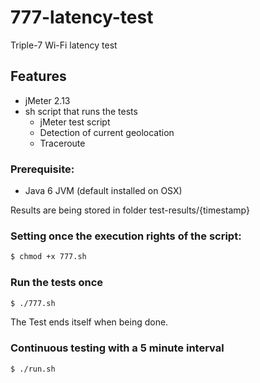 # 777-latency-test
Triple-7 Wi-Fi latency test

## Features

- jMeter 2.13
- sh script that runs the tests
  - jMeter test script
  - Detection of current geolocation
  - Traceroute

### Prerequisite:
- Java 6 JVM (default installed on OSX)

Results are being stored in folder test-results/{timestamp}

### Setting once the execution rights of the script:
```bash
$ chmod +x 777.sh
```

### Run the tests once
```bash
$ ./777.sh
```
The Test ends itself when being done.

### Continuous testing with a 5 minute interval
```bash
$ ./run.sh
```